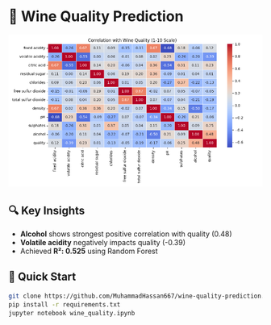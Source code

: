 # 🍷 Wine Quality Prediction  
![Correlation Heatmap](assets/correlation_heatmap.png)  

## 🔍 Key Insights  
- **Alcohol** shows strongest positive correlation with quality (0.48)  
- **Volatile acidity** negatively impacts quality (-0.39)  
- Achieved **R²: 0.525** using Random Forest  

## 🚀 Quick Start  
```bash
git clone https://github.com/MuhammadHassan667/wine-quality-prediction.git
pip install -r requirements.txt
jupyter notebook wine_quality.ipynb
